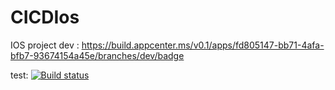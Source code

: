 # CICDIos
IOS project
dev : https://build.appcenter.ms/v0.1/apps/fd805147-bb71-4afa-bfb7-93674154a45e/branches/dev/badge

test: [![Build status](https://build.appcenter.ms/v0.1/apps/fd805147-bb71-4afa-bfb7-93674154a45e/branches/test/badge)](https://appcenter.ms)
